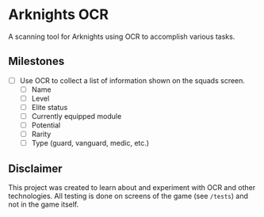 # Arknights OCR

A scanning tool for Arknights using OCR to accomplish various tasks.

## Milestones

- [ ] Use OCR to collect a list of information shown on the squads screen.
  - [ ] Name
  - [ ] Level
  - [ ] Elite status
  - [ ] Currently equipped module
  - [ ] Potential
  - [ ] Rarity
  - [ ] Type (guard, vanguard, medic, etc.)

[//]: # (- Use image recognition to do stuff for you)

[//]: # (- Menu that displays choices)

[//]: # (  - Modular dailies)

[//]: # (    - Choose to upgrade unit once)

[//]: # (    - Recruitment automator that selects best tags, and hires completed recruitment permits)

[//]: # (    - Replace dorm operators depending on morale, and base skills)

[//]: # (    - Visit Friend Dorm)

[//]: # (    - Collect Reception Room Credit)

[//]: # (  - Repeat Sanity Usage for Missions)

## Disclaimer

This project was created to learn about and experiment with OCR and other technologies.
All testing is done on screens of the game (see `/tests`) and not in the game itself.